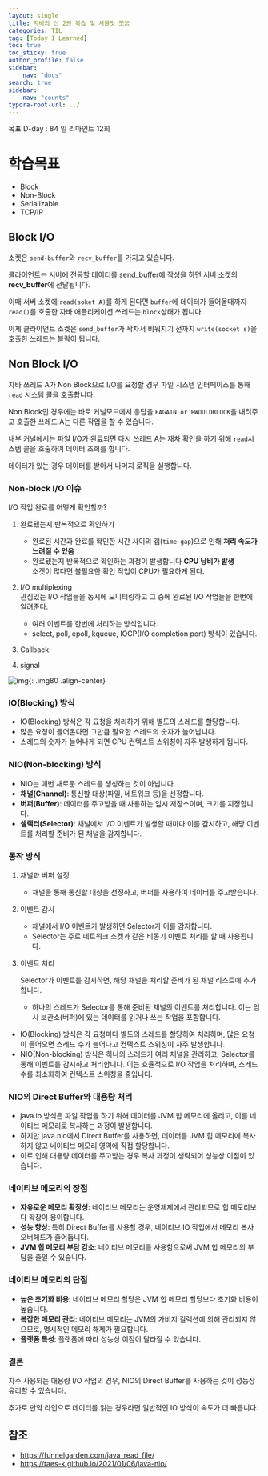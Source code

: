 ```yaml
---
layout: single
title: 자바의 신 2권 복습 및 서블릿 쪼끔
categories: TIL
tag: [Today I Learned]
toc: true
toc_sticky: true
author_profile: false
sidebar:
    nav: "docs"
search: true
sidebar:
    nav: "counts"
typora-root-url: ../
---
```

목표 D-day : 84 일
리마인트 12회

# 학습목표

+ Block 
+ Non-Block
+ Serializable
+ TCP/IP



## Block I/O



소켓은 `send-buffer`와 `recv_buffer`를 가지고 있습니다.

클라이언트는 서버에 전공할 데이터를 send_buffer에 작성을 하면 서버 소켓의 **recv_buffer**에 전달됩니다.

이때 서버 소켓에 `read(soket A)`를 하게 된다면 `buffer`에 데이터가 들어올때까지 `read()`를 호출한 자바 애플리케이션 쓰레드는 `block`상태가 됩니다. 

이제 클라이언트 소켓은 `send_buffer`가 꽉차서 비워지기 전까지 `write(socket s)`을 호출한 쓰레드는 블락이 됩니다.

## Non Block I/O

자바 쓰레드 A가 Non Block으로 I/O를 요청할 경우 파일 시스템 인터페이스를 통해 `read` 시스템 콜을 호출합니다.

Non Block인 경우에는 바로 커널모드에서 응답을 `EAGAIN or EWOULDBLOCK`을 내려주고 호출한 쓰레드 A는 다른 작업을 할 수 있습니다.

내부 커널에서는 파일 I/O가 완료되면 다시 쓰레드 A는 재차 확인을 하기 위해 `read`시스템 콜을 호출하여 데이터 조회를 합니다.

데이터가 있는 경우 데이터를 받아서 나머지 로직을 실행합니다.



### Non-block I/O 이슈

I/O 작업 완료를 어떻게 확인할까?

1. 완료됐는지 반복적으로 확인하기
   + 완료된 시간과 완료를 확인한 시간 사이의 갭(`time gap`)으로 인해 **처리 속도가 느려질 수 있음**
   + 완료됐는지 반복적으로 확인하는 과정이 발생합니다 **CPU 낭비가 발생**  
     소켓이 많다면 불필요한 확인 작업이 CPU가 필요하게 된다.

2. I/O multiplexing  
   관심있는 I/O 작업들을 동시에 모니터링하고 그 중에 완료된 I/O 작업들을 한번에 알려준다.
   + 여러 이벤트를 한번에 처리하는 방식입니다.
   + select, poll, epoll, kqueue, IOCP(I/O completion port) 방식이 있습니다.
3. Callback: 
4. signal



![img](https://image.slidesharecdn.com/networkinginjavawithnioandnetty-170602071409/75/Networking-in-Java-with-NIO-and-Netty-15-2048.jpg){: .img80 .align-center}

### IO(Blocking) 방식

- IO(Blocking) 방식은 각 요청을 처리하기 위해 별도의 스레드를 할당합니다.
- 많은 요청이 들어온다면 그만큼 필요한 스레드의 숫자가 늘어납니다.
- 스레드의 숫자가 늘어나게 되면 CPU 컨텍스트 스위칭이 자주 발생하게 됩니다.

### NIO(Non-blocking) 방식

- NIO는 매번 새로운 스레드를 생성하는 것이 아닙니다.
- **채널(Channel)**: 통신할 대상(파일, 네트워크 등)을 선정합니다.
- **버퍼(Buffer)**: 데이터를 주고받을 때 사용하는 임시 저장소이며, 크기를 지정합니다.
- **셀렉터(Selector)**: 채널에서 I/O 이벤트가 발생할 때마다 이를 감시하고, 해당 이벤트를 처리할 준비가 된 채널을 감지합니다.

### 동작 방식

1. 채널과 버퍼 설정

   - 채널을 통해 통신할 대상을 선정하고, 버퍼를 사용하여 데이터를 주고받습니다.

2. 이벤트 감시

   - 채널에서 I/O 이벤트가 발생하면 Selector가 이를 감지합니다.
   - Selector는 주로 네트워크 소켓과 같은 비동기 이벤트 처리를 할 때 사용됩니다.

3. 이벤트 처리

   Selector가 이벤트를 감지하면, 해당 채널을 처리할 준비가 된 채널 리스트에 추가합니다.

   - 하나의 스레드가 Selector를 통해 준비된 채널의 이벤트를 처리합니다. 이는 임시 보관소(버퍼)에 있는 데이터를 읽거나 쓰는 작업을 포함합니다.

- IO(Blocking) 방식은 각 요청마다 별도의 스레드를 할당하여 처리하며, 많은 요청이 들어오면 스레드 수가 늘어나고 컨텍스트 스위칭이 자주 발생합니다.
- NIO(Non-blocking) 방식은 하나의 스레드가 여러 채널을 관리하고, Selector를 통해 이벤트를 감시하고 처리합니다. 이는 효율적으로 I/O 작업을 처리하며, 스레드 수를 최소화하여 컨텍스트 스위칭을 줄입니다.

### NIO의 Direct Buffer와 대용량 처리

- java.io 방식은 파일 작업을 하기 위해 데이터를 JVM 힙 메모리에 올리고, 이를 네이티브 메모리로 복사하는 과정이 발생합니다.
- 하지만 java.nio에서 Direct Buffer를 사용하면, 데이터를 JVM 힙 메모리에 복사하지 않고 네이티브 메모리 영역에 직접 할당합니다.
- 이로 인해 대용량 데이터를 주고받는 경우 복사 과정이 생략되어 성능상 이점이 있습니다.

### 네이티브 메모리의 장점

- **자유로운 메모리 확장성**: 네이티브 메모리는 운영체제에서 관리되므로 힙 메모리보다 확장이 용이합니다.
- **성능 향상**: 특히 Direct Buffer를 사용할 경우, 네이티브 IO 작업에서 메모리 복사 오버헤드가 줄어듭니다.
- **JVM 힙 메모리 부담 감소**: 네이티브 메모리를 사용함으로써 JVM 힙 메모리의 부담을 줄일 수 있습니다.

### 네이티브 메모리의 단점

- **높은 초기화 비용**: 네이티브 메모리 할당은 JVM 힙 메모리 할당보다 초기화 비용이 높습니다.
- **복잡한 메모리 관리**: 네이티브 메모리는 JVM의 가비지 컬렉션에 의해 관리되지 않으므로, 명시적인 메모리 해제가 필요합니다.
- **플랫폼 특성**: 플랫폼에 따라 성능상 이점이 달라질 수 있습니다.

### 결론

자주 사용되는 대용량 I/O 작업의 경우, NIO의 Direct Buffer를 사용하는 것이 성능상 유리할 수 있습니다.

추가로 만약 라인으로 데이터를 읽는 경우라면 일반적인 IO 방식이 속도가 더 빠릅니다.



## 참조

+ https://funnelgarden.com/java_read_file/
+ https://taes-k.github.io/2021/01/06/java-nio/
